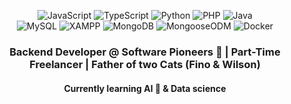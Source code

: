 
<p align="center">
  <!-- Languages -->
  <img src="https://img.shields.io/badge/JavaScript-FFD700?logo=javascript&logoColor=black" alt="JavaScript" />
  <img src="https://img.shields.io/badge/TypeScript-3178C6?logo=typescript&logoColor=white" alt="TypeScript" />
  <img src="https://img.shields.io/badge/Python-3776AB?logo=python&logoColor=white" alt="Python" />
  <img src="https://img.shields.io/badge/PHP-777BB4?logo=php&logoColor=white" alt="PHP" />
  <img src="https://img.shields.io/badge/Java-007396?logo=java&logoColor=white" alt="Java" />
  <br>
  <!-- Databases & Tools -->
  <img src="https://img.shields.io/badge/MySQL-4479A1?logo=mysql&logoColor=white" alt="MySQL" />
  <img src="https://img.shields.io/badge/XAMPP-FB7A24?logo=xampp&logoColor=white" alt="XAMPP" />
  <img src="https://img.shields.io/badge/MongoDB-47A248?logo=mongodb&logoColor=white" alt="MongoDB" />
  <img src="https://img.shields.io/badge/MongooseODM-880000?logo=mongoose&logoColor=white" alt="MongooseODM" />
  <img src="https://img.shields.io/badge/Docker-2496ED?logo=docker&logoColor=white" alt="Docker" />
</p>


<h3 align="center">Backend Developer @ Software Pioneers 🚀 | Part-Time Freelancer | Father of two Cats (Fino & Wilson)</h3>
<h4 align="center">Currently learning AI 🤖 & Data science </h4>
